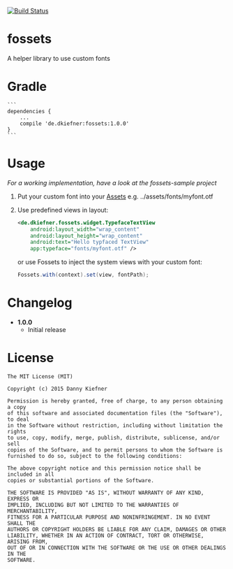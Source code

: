 [![Build Status](https://travis-ci.org/dkiefner/fossets.svg?branch=master)](https://travis-ci.org/dkiefner)
# fossets
A helper library to use custom fonts

# Gradle
    ```
    dependencies {
        ...
        compile 'de.dkiefner:fossets:1.0.0'
    }
    ```

# Usage
*For a working implementation, have a look at the fossets-sample project*

1. Put your custom font into your [Assets](https://developer.android.com/tools/projects/index.html#ApplicationModules) e.g. ../assets/fonts/myfont.otf

2.  Use predefined views in layout:
    ``` xml
    <de.dkiefner.fossets.widget.TypefaceTextView
        android:layout_width="wrap_content"
        android:layout_height="wrap_content"
        android:text="Hello typfaced TextView"
        app:typeface="fonts/myfont.otf" />
    ```
    
    or use Fossets to inject the system views with your custom font:
    ``` java
    Fossets.with(context).set(view, fontPath);
    ```

# Changelog
* **1.0.0**
    * Initial release


# License
    The MIT License (MIT)

    Copyright (c) 2015 Danny Kiefner

    Permission is hereby granted, free of charge, to any person obtaining a copy
    of this software and associated documentation files (the "Software"), to deal
    in the Software without restriction, including without limitation the rights
    to use, copy, modify, merge, publish, distribute, sublicense, and/or sell
    copies of the Software, and to permit persons to whom the Software is
    furnished to do so, subject to the following conditions:

    The above copyright notice and this permission notice shall be included in all
    copies or substantial portions of the Software.

    THE SOFTWARE IS PROVIDED "AS IS", WITHOUT WARRANTY OF ANY KIND, EXPRESS OR
    IMPLIED, INCLUDING BUT NOT LIMITED TO THE WARRANTIES OF MERCHANTABILITY,
    FITNESS FOR A PARTICULAR PURPOSE AND NONINFRINGEMENT. IN NO EVENT SHALL THE
    AUTHORS OR COPYRIGHT HOLDERS BE LIABLE FOR ANY CLAIM, DAMAGES OR OTHER
    LIABILITY, WHETHER IN AN ACTION OF CONTRACT, TORT OR OTHERWISE, ARISING FROM,
    OUT OF OR IN CONNECTION WITH THE SOFTWARE OR THE USE OR OTHER DEALINGS IN THE
    SOFTWARE.